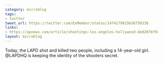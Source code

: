 ```yaml
---
category: microblog
tags:
- twitter
tweet_url: https://twitter.com/ExMember/status/1474179815636750338
links:
- https://apnews.com/article/shootings-los-angeles-hollywood-de8207bf9c584a60a6d6a8e47563d5a9
layout: microblog
---
```

Today, the LAPD shot and killed two people, including a 14-year-old girl. @LAPDHQ is keeping the identity of the shooters secret.
